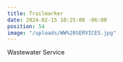 ```yaml
---
title: Trailmarker
date: 2024-02-15 10:25:00 -06:00
position: 54
image: "/uploads/WW%20SERVICES.jpg"
---
```


Wastewater Service